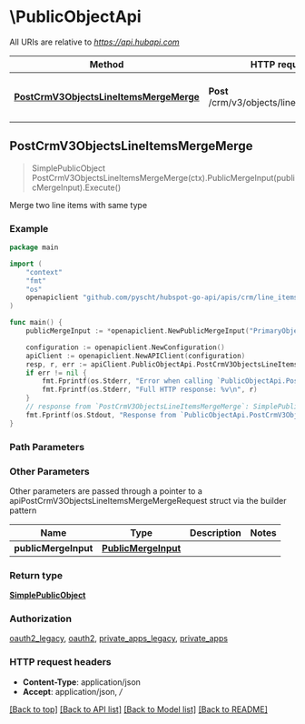 # \PublicObjectApi

All URIs are relative to *https://api.hubapi.com*

Method | HTTP request | Description
------------- | ------------- | -------------
[**PostCrmV3ObjectsLineItemsMergeMerge**](PublicObjectApi.md#PostCrmV3ObjectsLineItemsMergeMerge) | **Post** /crm/v3/objects/line_items/merge | Merge two line items with same type



## PostCrmV3ObjectsLineItemsMergeMerge

> SimplePublicObject PostCrmV3ObjectsLineItemsMergeMerge(ctx).PublicMergeInput(publicMergeInput).Execute()

Merge two line items with same type

### Example

```go
package main

import (
    "context"
    "fmt"
    "os"
    openapiclient "github.com/pyscht/hubspot-go-api/apis/crm/line_items"
)

func main() {
    publicMergeInput := *openapiclient.NewPublicMergeInput("PrimaryObjectId_example", "ObjectIdToMerge_example") // PublicMergeInput | 

    configuration := openapiclient.NewConfiguration()
    apiClient := openapiclient.NewAPIClient(configuration)
    resp, r, err := apiClient.PublicObjectApi.PostCrmV3ObjectsLineItemsMergeMerge(context.Background()).PublicMergeInput(publicMergeInput).Execute()
    if err != nil {
        fmt.Fprintf(os.Stderr, "Error when calling `PublicObjectApi.PostCrmV3ObjectsLineItemsMergeMerge``: %v\n", err)
        fmt.Fprintf(os.Stderr, "Full HTTP response: %v\n", r)
    }
    // response from `PostCrmV3ObjectsLineItemsMergeMerge`: SimplePublicObject
    fmt.Fprintf(os.Stdout, "Response from `PublicObjectApi.PostCrmV3ObjectsLineItemsMergeMerge`: %v\n", resp)
}
```

### Path Parameters



### Other Parameters

Other parameters are passed through a pointer to a apiPostCrmV3ObjectsLineItemsMergeMergeRequest struct via the builder pattern


Name | Type | Description  | Notes
------------- | ------------- | ------------- | -------------
 **publicMergeInput** | [**PublicMergeInput**](PublicMergeInput.md) |  | 

### Return type

[**SimplePublicObject**](SimplePublicObject.md)

### Authorization

[oauth2_legacy](../README.md#oauth2_legacy), [oauth2](../README.md#oauth2), [private_apps_legacy](../README.md#private_apps_legacy), [private_apps](../README.md#private_apps)

### HTTP request headers

- **Content-Type**: application/json
- **Accept**: application/json, */*

[[Back to top]](#) [[Back to API list]](../README.md#documentation-for-api-endpoints)
[[Back to Model list]](../README.md#documentation-for-models)
[[Back to README]](../README.md)

